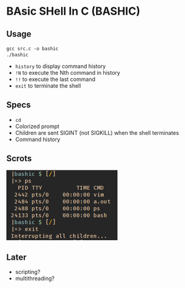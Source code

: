 # BAsic SHell In C (BASHIC)

## Usage

```
gcc src.c -o bashic
./bashic
```
- `history` to display command history
- `!N` to execute the Nth command in history
- `!!` to execute the last command
- `exit` to terminate the shell

## Specs

- `cd`
- Colorized prompt
- Children are sent SIGINT (not SIGKILL) when the shell terminates
- Command history

## Scrots

![alt text](/bashic.png "Prompt")

## Later

- scripting?
- multithreading?
